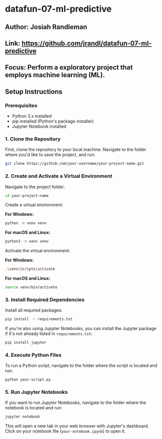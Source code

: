 # datafun-07-ml-predictive
## Author: Josiah Randleman
## Link: https://github.com/jrandl/datafun-07-ml-predictive
## Focus: Perform a exploratory project that employs machine learning (ML).


## Setup Instructions

### Prerequisites

- Python 3.x installed
- pip installed (Python's package installer)
- Jupyter Notebook installed

### 1. Clone the Repository

First, clone the repository to your local machine. Navigate to the folder where you'd like to save the project, and run:

```bash
git clone https://github.com/your-username/your-project-name.git
```

### 2. Create and Activate a Virtual Environment

Navigate to the project folder:

```bash
cd your-project-name
```

Create a virtual environment:

**For Windows:**

```bash
python -m venv venv
```

**For macOS and Linux:**

```bash
python3 -m venv venv
```

Activate the virtual environment:

**For Windows:**

```bash
.\venv\Scripts\activate
```

**For macOS and Linux:**

```bash
source venv/bin/activate
```

### 3. Install Required Dependencies

Install all required packages:

```bash
pip install -r requirements.txt
```

If you're also using Jupyter Notebooks, you can install the Jupyter package if it's not already listed in `requirements.txt`:

```bash
pip install jupyter
```

### 4. Execute Python Files

To run a Python script, navigate to the folder where the script is located and run:

```bash
python your-script.py
```

### 5. Run Jupyter Notebooks

If you want to run Jupyter Notebooks, navigate to the folder where the notebook is located and run:

```bash
jupyter notebook
```

This will open a new tab in your web browser with Jupyter's dashboard. Click on your notebook file (`your-notebook.ipynb`) to open it.
